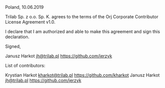 Poland, 10.06.2019

Trilab Sp. z o.o. Sp. K. agrees to the terms of the Orj Corporate Contributor License
Agreement v1.0.

I declare that I am authorized and able to make this agreement and sign this
declaration.

Signed,

Janusz Harkot jh@trilab.pl https://github.com/jerzyk

List of contributors:

Krystian Harkot kharkot@trilab.pl https://github.com/kharkot
Janusz Harkot jh@trilab.pl https://github.com/jerzyk

